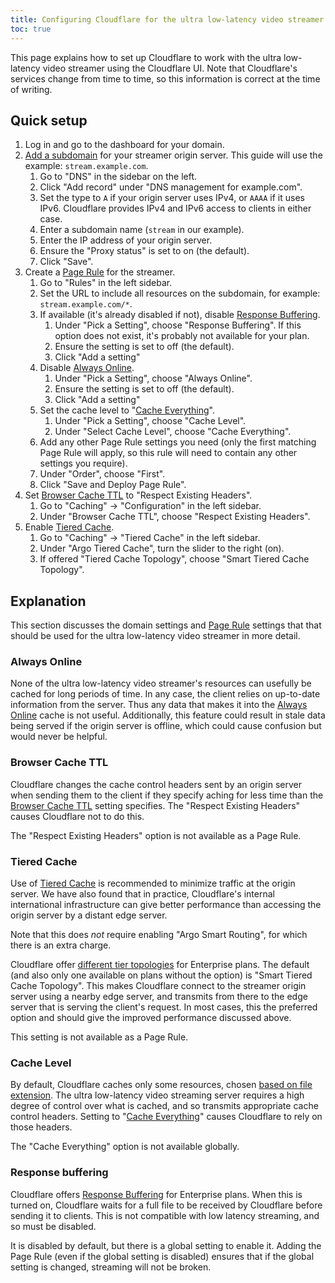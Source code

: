 ```yaml
---
title: Configuring Cloudflare for the ultra low-latency video streamer
toc: true
---
```


This page explains how to set up Cloudflare to work with the ultra low-latency video streamer using the Cloudflare UI.
Note that Cloudflare's services change from time to time, so this information is correct at the time of writing.


## Quick setup

1. Log in and go to the dashboard for your domain.
2. [Add a subdomain](https://developers.cloudflare.com/dns/manage-dns-records/how-to/create-dns-records/#using-the-dashboard)
   for your streamer origin server. This guide will use the example: `stream.example.com`.
   1. Go to "DNS" in the sidebar on the left.
   2. Click "Add record" under "DNS management for example.com".
   3. Set the type to `A` if your origin server uses IPv4, or `AAAA` if it uses IPv6. Cloudflare provides IPv4 and IPv6
      access to clients in either case.
   4. Enter a subdomain name (`stream` in our example).
   5. Enter the IP address of your origin server.
   6. Ensure the "Proxy status" is set to on (the default).
   7. Click "Save".
3. Create a [Page Rule](https://support.cloudflare.com/hc/en-us/articles/218411427) for the streamer.
   1. Go to "Rules" in the left sidebar.
   2. Set the URL to include all resources on the subdomain, for example: `stream.example.com/*`.
   3. If available (it's already disabled if not), disable
      [Response Buffering](https://support.cloudflare.com/hc/en-us/articles/206049798).
      1. Under "Pick a Setting", choose "Response Buffering". If this option does not exist, it's probably not available
         for your plan.
      2. Ensure the setting is set to off (the default).
      3. Click "Add a setting"
   4. Disable [Always Online](https://developers.cloudflare.com/cache/about/always-online).
      1. Under "Pick a Setting", choose "Always Online".
      2. Ensure the setting is set to off (the default).
      3. Click "Add a setting"
   5. Set the cache level to
      "[Cache Everything](https://developers.cloudflare.com/cache/how-to/create-page-rules/#cache-everything)".
      1. Under "Pick a Setting", choose "Cache Level".
      2. Under "Select Cache Level", choose "Cache Everything".
   6. Add any other Page Rule settings you need (only the first matching Page Rule will apply, so this rule will need
      to contain any other settings you require).
   7. Under "Order", choose "First".
   8. Click "Save and Deploy Page Rule".
2. Set [Browser Cache TTL](https://developers.cloudflare.com/cache/about/edge-browser-cache-ttl#browser-cache-ttl) to
   "Respect Existing Headers".
    1. Go to "Caching" → "Configuration" in the left sidebar.
    2. Under "Browser Cache TTL", choose "Respect Existing Headers".
3. Enable [Tiered Cache](https://developers.cloudflare.com/cache/how-to/enable-tiered-cache/).
    1. Go to "Caching" → "Tiered Cache" in the left sidebar.
    2. Under "Argo Tiered Cache", turn the slider to the right (on).
    3. If offered "Tiered Cache Topology", choose "Smart Tiered Cache Topology".


## Explanation

This section discusses the domain settings and [Page Rule](https://support.cloudflare.com/hc/en-us/articles/218411427)
settings that that should be used for the ultra low-latency video streamer in more detail.


### Always Online

None of the ultra low-latency video streamer's resources can usefully be cached for long periods of time. In any case,
the client relies on up-to-date information from the server. Thus any data that makes it into the
[Always Online](https://developers.cloudflare.com/cache/about/always-online) cache is not useful. Additionally, this
feature could result in stale data being served if the origin server is offline, which could cause confusion but would
never be helpful. 


### Browser Cache TTL

Cloudflare changes the cache control headers sent by an origin server when sending them to the client if they specify 
aching for less time than the
[Browser Cache TTL](https://developers.cloudflare.com/cache/about/edge-browser-cache-ttl#browser-cache-ttl) setting
specifies. The "Respect Existing Headers" causes Cloudflare not to do this.

The "Respect Existing Headers" option is not available as a Page Rule.


### Tiered Cache

Use of [Tiered Cache](https://developers.cloudflare.com/cache/how-to/enable-tiered-cache/) is recommended to minimize
traffic at the origin server. We have also found that in practice, Cloudflare's internal international infrastructure
can give better performance than accessing the origin server by a distant edge server.

Note that this does *not* require enabling "Argo Smart Routing", for which there is an extra charge.

Cloudflare offer [different tier topologies](https://support.cloudflare.com/hc/en-us/articles/115000224552) for
Enterprise plans. The default (and also only one available on plans without the option) is "Smart Tiered Cache
Topology". This makes Cloudflare connect to the streamer origin server using a nearby edge server, and transmits from
there to the edge server that is serving the client's request. In most cases, this the preferred option and should give
the improved performance discussed above.

This setting is not available as a Page Rule.


### Cache Level

By default, Cloudflare caches only some resources, chosen
[based on file extension](https://developers.cloudflare.com/cache/about/default-cache-behavior/#default-cached-file-extensions).
The ultra low-latency video streaming server requires a high degree of control over what is
cached, and so transmits appropriate cache control headers. Setting to
"[Cache Everything](https://developers.cloudflare.com/cache/how-to/create-page-rules/#cache-everything)" causes
Cloudflare to rely on those headers.

The "Cache Everything" option is not available globally.


### Response buffering

Cloudflare offers [Response Buffering](https://support.cloudflare.com/hc/en-us/articles/206049798) for Enterprise plans.
When this is turned on, Cloudflare waits for a full file to be received by Cloudflare before sending it to clients. This
is not compatible with low latency streaming, and so must be disabled.

It is disabled by default, but there is a global setting to enable it. Adding the Page Rule (even if the global setting
is disabled) ensures that if the global setting is changed, streaming will not be broken.
